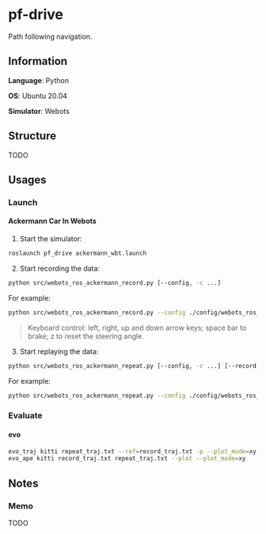 # pf-drive
Path following navigation.

## Information

**Language**: Python

**OS**: Ubuntu 20.04

**Simulator**: Webots

## Structure

TODO

## Usages

### Launch

#### Ackermann Car In Webots

1. Start the simulator:

```bash
roslaunch pf_drive ackermann_wbt.launch
```

2. Start recording the data:

```bash
python src/webots_ros_ackermann_record.py [--config, -c ...]
```

For example:

```bash
python src/webots_ros_ackermann_record.py --config ./config/webots_ros_ackermann_record.json --output /home/gralerfics/MyFiles/Workspace/pf_data/car_x
```

> Keyboard control: left, right, up and down arrow keys; space bar to brake; z to reset the steering angle.

3. Start replaying the data:

```bash
python src/webots_ros_ackermann_repeat.py [--config, -c ...] [--record, -r ...]
```

For example:

```bash
python src/webots_ros_ackermann_repeat.py --config ./config/webots_ros_ackermann_repeat.json --record /home/gralerfics/MyFiles/Workspace/pf_data/car_2
```

### Evaluate

#### evo

```bash
evo_traj kitti repeat_traj.txt --ref=record_traj.txt -p --plot_mode=xy
evo_ape kitti record_traj.txt repeat_traj.txt --plot --plot_mode=xy
```

## Notes

### Memo

TODO
